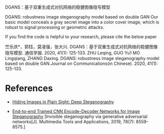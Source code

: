 DGANS：基于双重生成式对抗网络的稳健图像隐写模型

DGANS: robustness image steganography
model based on double GAN
Our basic model conceals a gray secret image into a color cover image, which is robust to signal processing or geometric attacks. 

If you find the code is helpful to your research, please cite the below paper

竺乐庆*，郭钰，莫凌强，张大兴. DGANS：基于双重生成式对抗网络的稳健图像隐写模型. 通信学报. 2020, 41(1): 125-133.
ZHU Leqing, GUO Yu1 MO Lingqiang, ZHANG Daxing. DGANS: robustness image steganography model based on double GAN.Journal on Communications(in Chinese). 2020, 41(1): 125-133.


# References

 - [Hiding Images in Plain Sight: Deep Steganography](https://papers.nips.cc/paper/6802-hiding-images-in-plain-sight-deep-steganography)

 - [End-to-end Trained CNN Encode-Decoder Networks for Image Steganography](https://arxiv.org/abs/1711.07201)
[Invisible steganography via generative
adversarial networks[J]. Multimedia Tools and Applications, 2019,
78(7): 8559-8575.]
